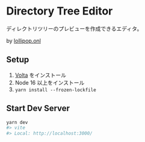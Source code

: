 # Directory Tree Editor

ディレクトリツリーのプレビューを作成できるエディタ。

by [lollipop.onl](https://twitter.com/lollipop_onl)

## Setup

1. [Volta](https://volta.sh) をインストール
1. Node 16 以上をインストール
1. `yarn install --frozen-lockfile`

## Start Dev Server

```sh
yarn dev
#> vite
#> Local: http://localhost:3000/
```
